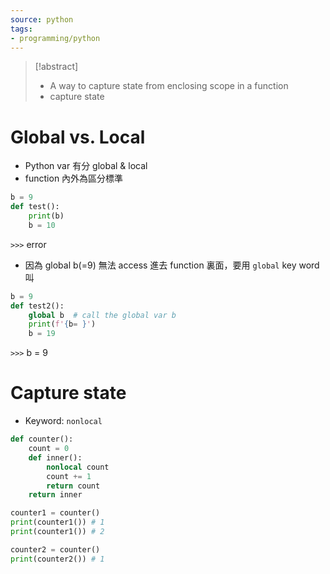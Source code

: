 ```yaml
---
source: python
tags:
- programming/python
---
```

> [!abstract]
> - A way to capture state from enclosing scope in a function
> - capture state

# Global vs. Local 
- Python var 有分 global & local 
- function 內外為區分標準

```python
b = 9
def test():
	print(b)
	b = 10
```
`>>>` error
- 因為 global b(=9) 無法 access 進去 function 裏面，要用 `global` key word 叫

```python
b = 9
def test2():
	global b  # call the global var b
	print(f'{b= }')
	b = 19
```
`>>>` b = 9

# Capture state
- Keyword: `nonlocal`
```python
def counter():
    count = 0
    def inner():
        nonlocal count
        count += 1
        return count
    return inner

counter1 = counter()
print(counter1()) # 1
print(counter1()) # 2

counter2 = counter()
print(counter2()) # 1
```